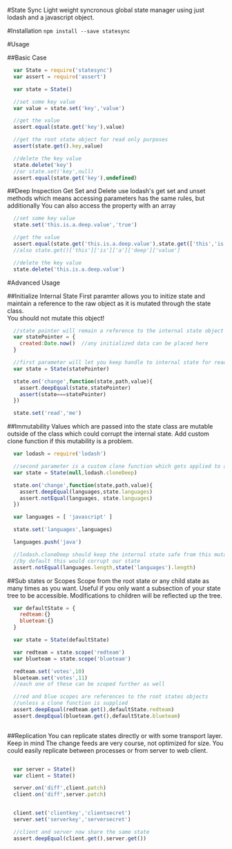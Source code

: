 #State Sync
Light weight syncronous global state manager using just lodash and a javascript object.

#Installation
```npm install --save statesync```

#Usage

##Basic Case
```js
  var State = require('statesync')
  var assert = require('assert')

  var state = State()

  //set some key value
  var value = state.set('key','value')

  //get the value
  assert.equal(state.get('key'),value)

  //get the root state object for read only purposes
  assert(state.get().key,value)

  //delete the key value
  state.delete('key')
  //or state.set('key',null)
  assert.equal(state.get('key'),undefined)

```
##Deep Inspection
Get Set and Delete use lodash's get set and unset methods which means accessing parameters has the same
rules, but additionally You can also access the property with an array
```js
  //set some key value
  state.set('this.is.a.deep.value','true')

  //get the value
  assert.equal(state.get('this.is.a.deep.value'),state.get(['this','is','a','deep','value']))
  //also state.get()['this']['is']['a']['deep']['value']

  //delete the key value
  state.delete('this.is.a.deep.value')
```


#Advanced Usage

##Initialize Internal State
First paramter allows you to initize state and maintain a reference to the raw object as it is mutated through the state class.  
You should not mutate this object!

```js
  //state pointer will remain a reference to the internal state object
  var statePointer = {
    created:Date.now()  //any initialized data can be placed here
  }

  //first parameter will let you keep handle to internal state for read only purposes
  var state = State(statePointer)

  state.on('change',function(state,path,value){
    assert.deepEqual(state,statePointer)
    assert(state===statePointer)
  })

  state.set('read','me')

```

##Immutability
Values which are passed into the state class are mutable outside of the class which could
corrupt the internal state. Add custom clone function
if this mutability is a problem.

```js
  var lodash = require('lodash')

  //second parameter is a custom clone function which gets applied to all gets, sets, deletes and events
  var state = State(null,lodash.cloneDeep)

  state.on('change',function(state,path,value){
    assert.deepEqual(languages,state.languages)
    assert.notEqual(languages, state.languages)
  })

  var languages = [ 'javascript' ]

  state.set('languages',languages)

  languages.push('java')

  //lodash.cloneDeep should keep the internal state safe from this mutation
  //by default this would corrupt our state
  assert.notEqual(languages.length,state('languages').length)

```

##Sub states or Scopes
Scope from the root state or any child state as many times as you want. Useful if you only want a subsection of your state tree to
be accessible. Modifications to children will be reflected up the tree.
```js
  var defaultState = {
    redteam:{}
    blueteam:{}
  }

  var state = State(defaultState)

  var redteam = state.scope('redteam')
  var blueteam = state.scope('blueteam')

  redteam.set('votes',10)
  blueteam.set('votes',11)
  //each one of these can be scoped further as well

  //red and blue scopes are references to the root states objects
  //unless a clone function is supplied
  assert.deepEqual(redteam.get(),defaultState.redteam)
  assert.deepEqual(blueteam.get(),defaultState.blueteam)
  
```

##Replication
You can replicate states directly or with some transport layer. Keep in mind The change feeds are very course, not optimized for size.
You could easily replicate between processes or from server to web client.
```js

  var server = State()
  var client = State()

  server.on('diff',client.patch)
  client.on('diff',server.patch)


  client.set('clientkey','clientsecret')
  server.set('serverkey','serversecret')

  //client and server now share the same state
  assert.deepEqual(client.get(),server.get())

```


